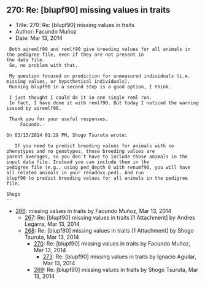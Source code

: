 ## 270: Re: [blupf90] missing values in traits

- Title: 270: Re: [blupf90] missing values in traits
- Author: Facundo Muñoz
- Date: Mar 13, 2014

```
 Both airemlf90 and remlf90 give breeding values for all animals in the pedigree file, even if they are not present in
the data file.
 So, no problem with that.

 My question focused on prediction for unmeasured individuals (i.e. missing values, or hypothetical individuals).
 Running blupf90 in a second step is a good option, I think.

 I just thought I could do it in one single reml run.
 In fact, I have done it with remlf90. But today I noticed the warning issued by airemlf90.

 Thank you for your useful responses.
	 Facundo.-

On 03/13/2014 01:29 PM, Shogo Tsuruta wrote:

   If you need to predict breeding values for animals with no phenotypes and no genotypes, those breeding values are
parent averages, so you don't have to include those animals in the input data file. Instead you can include them in the
pedigree file (e.g., using ped_depth 0 with renumf90, you will have all related animals in your renaddxx.ped). And run
blupf90 to predict breeding values for all animals in the pedigree file.

Shogo
-- 
```

- [266](0266.md): missing values in traits by Facundo Muñoz, Mar 13, 2014
    - [267](0267.md): Re: [blupf90] missing values in traits [1 Attachment] by Andres Legarra, Mar 13, 2014
    - [268](0268.md): Re: [blupf90] missing values in traits [1 Attachment] by Shogo Tsuruta, Mar 13, 2014
        - [270](0270.md): Re: [blupf90] missing values in traits by Facundo Muñoz, Mar 13, 2014
            - [273](0273.md): Re: [blupf90] missing values in traits by Ignacio Aguilar, Mar 13, 2014
        - [269](0269.md): Re: [blupf90] missing values in traits by Shogo Tsuruta, Mar 13, 2014
